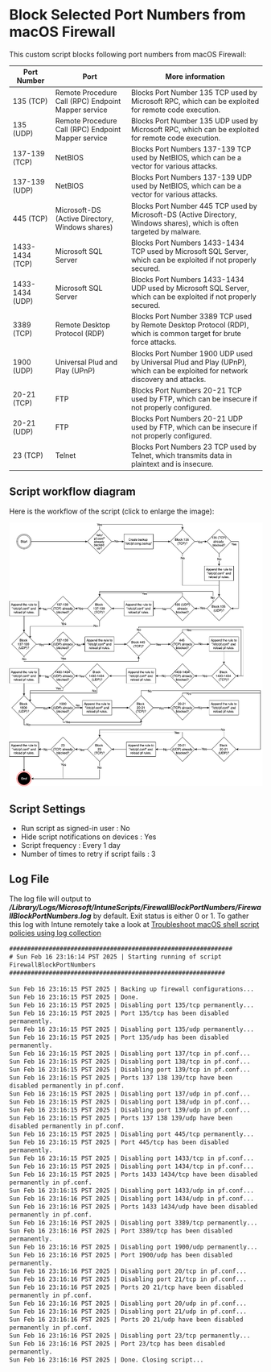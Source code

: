 # Block Selected Port Numbers from macOS Firewall
This custom script blocks following port numbers from macOS Firewall:

 Port Number| Port | More information |
| -------- | ------- | -------- |
| 135 (TCP) | Remote Procedure Call (RPC) Endpoint Mapper service | Blocks Port Number 135 TCP used by Microsoft RPC, which can be exploited for remote code execution. |
| 135 (UDP) | Remote Procedure Call (RPC) Endpoint Mapper service | Blocks Port Number 135 UDP used by Microsoft RPC, which can be exploited for remote code execution. |
| 137-139 (TCP) | NetBIOS| Blocks Port Numbers 137-139 TCP used by NetBIOS, which can be a vector for various attacks. |
| 137-139 (UDP) | NetBIOS | Blocks Port Numbers 137-139 UDP used by NetBIOS, which can be a vector for various attacks. |
| 445 (TCP) | Microsoft-DS (Active Directory, Windows shares)| Blocks Port Number 445 TCP used by Microsoft-DS (Active Directory, Windows shares), which is often targeted by malware. |
| 1433-1434 (TCP) | Microsoft SQL Server | Blocks Port Numbers 1433-1434 TCP used by Microsoft SQL Server, which can be exploited if not properly secured. |
| 1433-1434 (UDP) | Microsoft SQL Server | Blocks Port Numbers 1433-1434 UDP used by Microsoft SQL Server, which can be exploited if not properly secured. |
| 3389 (TCP) | Remote Desktop Protocol (RDP) | Blocks Port Number 3389 TCP used by Remote Desktop Protocol (RDP), which is common target for brute force attacks. |
| 1900 (UDP) | Universal Plud and Play (UPnP)| Blocks Port Number 1900 UDP used by Universal Plud and Play (UPnP), which can be exploited for network discovery and attacks. |
| 20-21 (TCP) | FTP | Blocks Port Numbers 20-21 TCP used by FTP, which can be insecure if not properly configured. |
| 20-21 (UDP) | FTP | Blocks Port Numbers 20-21 UDP used by FTP, which can be insecure if not properly configured. |
| 23 (TCP) | Telnet | Blocks Port Numbers 23 TCP used by Telnet, which transmits data in plaintext and is insecure. |

## Script workflow diagram

Here is the workflow of the script (click to enlarge the image):
 
![Getting Started](Diagram.png)

 
## Script Settings

- Run script as signed-in user : No
- Hide script notifications on devices : Yes
- Script frequency : Every 1 day
- Number of times to retry if script fails : 3

## Log File

The log file will output to ***/Library/Logs/Microsoft/IntuneScripts/FirewallBlockPortNumbers/FirewallBlockPortNumbers.log*** by default. Exit status is either 0 or 1. To gather this log with Intune remotely take a look at  [Troubleshoot macOS shell script policies using log collection](https://docs.microsoft.com/en-us/mem/intune/apps/macos-shell-scripts#troubleshoot-macos-shell-script-policies-using-log-collection)

```
##############################################################
# Sun Feb 16 23:16:14 PST 2025 | Starting running of script FirewallBlockPortNumbers
############################################################

Sun Feb 16 23:16:15 PST 2025 | Backing up firewall configurations...
Sun Feb 16 23:16:15 PST 2025 | Done.
Sun Feb 16 23:16:15 PST 2025 | Disabling port 135/tcp permanently...
Sun Feb 16 23:16:15 PST 2025 | Port 135/tcp has been disabled permanently.
Sun Feb 16 23:16:15 PST 2025 | Disabling port 135/udp permanently...
Sun Feb 16 23:16:15 PST 2025 | Port 135/udp has been disabled permanently.
Sun Feb 16 23:16:15 PST 2025 | Disabling port 137/tcp in pf.conf...
Sun Feb 16 23:16:15 PST 2025 | Disabling port 138/tcp in pf.conf...
Sun Feb 16 23:16:15 PST 2025 | Disabling port 139/tcp in pf.conf...
Sun Feb 16 23:16:15 PST 2025 | Ports 137 138 139/tcp have been disabled permanently in pf.conf.
Sun Feb 16 23:16:15 PST 2025 | Disabling port 137/udp in pf.conf...
Sun Feb 16 23:16:15 PST 2025 | Disabling port 138/udp in pf.conf...
Sun Feb 16 23:16:15 PST 2025 | Disabling port 139/udp in pf.conf...
Sun Feb 16 23:16:15 PST 2025 | Ports 137 138 139/udp have been disabled permanently in pf.conf.
Sun Feb 16 23:16:15 PST 2025 | Disabling port 445/tcp permanently...
Sun Feb 16 23:16:15 PST 2025 | Port 445/tcp has been disabled permanently.
Sun Feb 16 23:16:15 PST 2025 | Disabling port 1433/tcp in pf.conf...
Sun Feb 16 23:16:15 PST 2025 | Disabling port 1434/tcp in pf.conf...
Sun Feb 16 23:16:15 PST 2025 | Ports 1433 1434/tcp have been disabled permanently in pf.conf.
Sun Feb 16 23:16:15 PST 2025 | Disabling port 1433/udp in pf.conf...
Sun Feb 16 23:16:16 PST 2025 | Disabling port 1434/udp in pf.conf...
Sun Feb 16 23:16:16 PST 2025 | Ports 1433 1434/udp have been disabled permanently in pf.conf.
Sun Feb 16 23:16:16 PST 2025 | Disabling port 3389/tcp permanently...
Sun Feb 16 23:16:16 PST 2025 | Port 3389/tcp has been disabled permanently.
Sun Feb 16 23:16:16 PST 2025 | Disabling port 1900/udp permanently...
Sun Feb 16 23:16:16 PST 2025 | Port 1900/udp has been disabled permanently.
Sun Feb 16 23:16:16 PST 2025 | Disabling port 20/tcp in pf.conf...
Sun Feb 16 23:16:16 PST 2025 | Disabling port 21/tcp in pf.conf...
Sun Feb 16 23:16:16 PST 2025 | Ports 20 21/tcp have been disabled permanently in pf.conf.
Sun Feb 16 23:16:16 PST 2025 | Disabling port 20/udp in pf.conf...
Sun Feb 16 23:16:16 PST 2025 | Disabling port 21/udp in pf.conf...
Sun Feb 16 23:16:16 PST 2025 | Ports 20 21/udp have been disabled permanently in pf.conf.
Sun Feb 16 23:16:16 PST 2025 | Disabling port 23/tcp permanently...
Sun Feb 16 23:16:16 PST 2025 | Port 23/tcp has been disabled permanently.
Sun Feb 16 23:16:16 PST 2025 | Done. Closing script...
```
